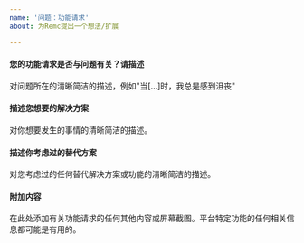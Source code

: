 ```yaml
---
name: '问题：功能请求'
about: 为Remc提出一个想法/扩展

---
```


#### 您的功能请求是否与问题有关？请描述
对问题所在的清晰简洁的描述，例如"当[…]时，我总是感到沮丧"

#### 描述您想要的解决方案
对你想要发生的事情的清晰简洁的描述。

#### 描述你考虑过的替代方案
对您考虑过的任何替代解决方案或功能的清晰简洁的描述。

#### 附加内容
在此处添加有关功能请求的任何其他内容或屏幕截图。平台特定功能的任何相关信息都可能是有用的。
